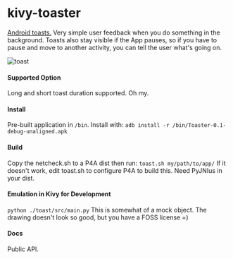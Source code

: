 kivy-toaster
=============

[Android toasts.](http://developer.android.com/guide/topics/ui/notifiers/toasts.html)  Very simple user feedback when you do something in the background.  Toasts also stay visible if the App pauses, so if you have to pause and move to another activity, you can tell the user what's going on.

![toast](http://developer.android.com/images/toast.png "toasting")

#### Supported Option
Long and short toast duration supported.  Oh my.

#### Install
Pre-built application in ```/bin```.  Install with:
```adb install -r /bin/Toaster-0.1-debug-unaligned.apk```

#### Build
Copy the netcheck.sh to a P4A dist then run:
```toast.sh my/path/to/app/```
If it doesn't work, edit toast.sh to configure P4A to build this.  Need PyJNIus in your dist. 

#### Emulation in Kivy for Development
```python ./toast/src/main.py``` This is somewhat of a mock object.  The drawing doesn't look so good, but you have a FOSS license =)

#### Docs
Public API.
